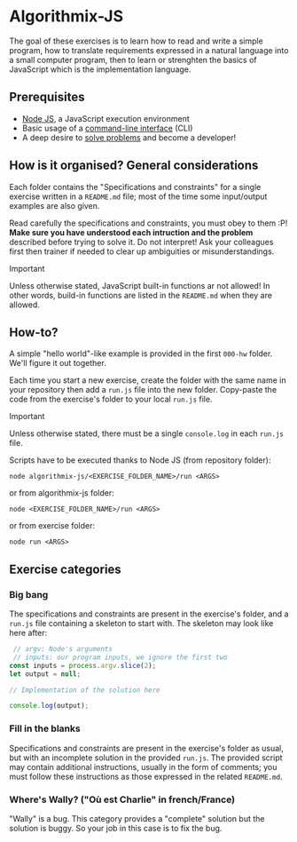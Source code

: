 # Algorithmix-JS
The goal of these exercises is to learn how to read and write a simple program, how to translate requirements expressed in a natural language into a small computer program, then to learn or strenghten the basics of JavaScript which is the implementation language.

## Prerequisites
- [Node JS](https://nodejs.org/en/download/package-manager/current), a JavaScript execution environment
- Basic usage of a [command-line interface](https://en.wikipedia.org/wiki/Command-line_interface) (CLI)
- A deep desire to [solve problems](https://en.wikipedia.org/wiki/Problem_solving) and become a developer!

## How is it organised? General considerations
Each folder contains the "Specifications and constraints" for a single exercise written in a `README.md` file; most of the time some input/output examples are also given.

Read carefully the specifications and constraints, you must obey to them :P! **Make sure you have understood each intruction and the problem** described before trying to solve it. Do not interpret! Ask your colleagues first then trainer if needed to clear up ambiguities or misunderstandings.

> [!IMPORTANT]
> Unless otherwise stated, JavaScript built-in functions ar not allowed! In other words, build-in functions are listed in the `README.md` when they are allowed.

## How-to?
A simple "hello world"-like example is provided in the first `000-hw` folder. We'll figure it out together.

Each time you start a new exercise, create the folder with the same name in your repository then add a `run.js` file into the new folder. Copy-paste the code from the exercise's folder to your local `run.js` file.

> [!IMPORTANT]
> Unless otherwise stated, there must be a single `console.log` in each `run.js` file.

Scripts have to be executed thanks to Node JS (from repository folder):
```
node algorithmix-js/<EXERCISE_FOLDER_NAME>/run <ARGS>
```
or from algorithmix-js folder:
```
node <EXERCISE_FOLDER_NAME>/run <ARGS>
```
or from exercise folder:
```
node run <ARGS>
```

## Exercise categories

### Big bang
The specifications and constraints are present in the exercise's folder, and a `run.js` file containing a skeleton to start with. The skeleton may look like here after:
```js
 // argv: Node's arguments
 // inputs: our program inputs, we ignore the first two
const inputs = process.argv.slice(2);
let output = null;

// Implementation of the solution here

console.log(output);
```

### Fill in the blanks
Specifications and constraints are present in the exercise's folder as usual, but with an incomplete solution in the provided `run.js`. The provided script may contain additional instructions, usually in the form of comments; you must follow these instructions as those expressed in the related `README.md`.

### Where's Wally? ("Où est Charlie" in french/France)
"Wally" is a bug. This category provides a "complete" solution but the solution is buggy. So your job in this case is to fix the bug.